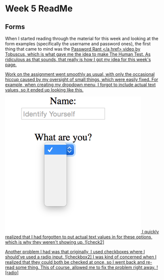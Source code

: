 # Week 5 ReadMe
## Forms

When I started reading through the material for this week and looking at the form examples (specifically the username and password ones), the first thing that came to mind was the <a href = "https://www.youtube.com/watch?v=jQ7DBG3ISRY">Password Rant </a href> video by Tobuscus, which is what gave me the idea to make The Human Test. As ridiculous as that sounds, that really is how I got my idea for this week's page.

Work on the assignment went smoothly as usual, with only the occasional hiccup caused by my oversight of small things, which were easily fixed.  For example, when creating my dropdown menu, I forgot to include actual text values, so it ended up looking like this.

![dropdown](https://github.com/egriffin2/341-work/blob/master/HW-5/img/dropdown.png)
I quickly realized that I had forgotten to put actual text values in for these options, which is why they weren't showing up.
![check2]

Another problem I had was that originally, I used checkboxes where I should've used a radio input.
![checkbox2]
I was kind of concerned when I realized that they could both be checked at once, so I went back and re-read some thing.  This of course, allowed me to fix the problem right away.
![radio]
